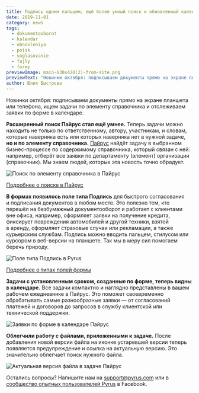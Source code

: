 ```yaml
---
title: Подпись одним пальцем, ещё более умный поиск и обновленный календарь
date: 2019-11-01
category: news
tags:
  - dokumentooborot
  - kalendar
  - obnovleniya
  - poisk
  - soglasovanie
  - fajly
  - formy
previewImage: main-630x420(2)-from-site.png
previewText: "Новинки октября: подписываем документы прямо на экране планшета или телефона, ищем задачи по элементу справочника и отслеживаем заявки по форме в календаре."
author: Юлия Быстрова
---
```

Новинки октября: подписываем документы прямо на экране планшета или телефона, ищем задачи по элементу справочника и отслеживаем заявки по форме в календаре.

**Расширенный поиск Пайрус стал ещё умнее.** Теперь задачи можно находить не только по ответственному, автору, участникам, и словам, которые наверняка есть или которых наверняка нет в нужной задаче, **но и по элементу справочника.** [Пайрус](https://pyrus.com/ru/) найдёт задачу в выбранном бизнес-процессе по содержимому справочника, который связан с ней: например, отберёт все заявки по департаменту (элемент) организации (справочник). Мы знаем людей, которых эта новость точно обрадует.

![Поиск по элементу справочника в Пайрус](pic_5-1.webp)

[Подробнее о поиске в Пайрус](https://pyrus.com/ru/help/tasks/search)

**В формах появилось поле типа Подпись** для быстрого согласования и подписания документов в любом месте. Это полезно тем, кто перешёл на безбумажный документооборот и работает с клиентами вне офиса, например, оформляет заявки на получение кредита, фиксирует повреждения автомобилей и другой техники, взятой в аренду, оформляет страховые случаи или рекламации, а также курьерским службам. Подпись можно вводить пальцем, стилусом или курсором в веб-версии на планшете. Так мы в меру сил помогаем беречь природу.

![Поле типа Подпись в Pyrus](pic_6.webp)

[Подробнее о типах полей формы](https://pyrus.com/ru/help/workflow/field-types)

**Задачи с установленным сроком, созданные по форме, теперь видны в календаре.** Все задачи компактно и наглядно представлены в вашем рабочем ежедневнике в Пайрус. Это поможет своевременно обрабатывать самые разнообразные заявки — от согласований платежей и договоров до запросов в службу клиентской или технической поддержки.

![Заявки по форме в календаре Пайрус](pic_7.webp)

**Облегчили работу с файлами, приложенными к задаче.** После добавления новой версии файла на иконке устаревшей версии теперь появляется предупреждение и ссылка на актуальную версию. Это значительно облегчает поиск нужного файла.

![Актуальная версия файла в задаче Пайрус](files.webp)

Остались вопросы? Напишите нам на [support@pyrus.com](mailto:support@pyrus.com) или в  [сообщество опытных пользователей Pyrus](https://www.facebook.com/groups/pyruspro/) в Facebook.
